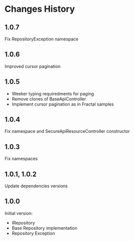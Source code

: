 # Changes History

1.0.7
-----
Fix RepositoryException namespace

1.0.6
-----
Improved cursor pagination

1.0.5
-----
- Weeker typing requiredments for paging
- Remove clones of BaseApiController
- Implement cursor pagination as in Fractal samples

1.0.4
-----
Fix namespace and SecureApiResourceController constructor

1.0.3
-----
Fix namespaces

1.0.1, 1.0.2
-----
Update dependencies versions

1.0.0
-----

Initial version:
* IRepository
* Base Repository implementation
* Repository Exception